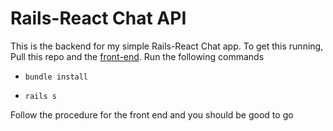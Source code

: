 # Rails-React Chat API

This is the backend for my simple Rails-React Chat app. To get this running, Pull this repo and the [front-end](https://github.com/aurbman/react-rails-chat-client). Run the following commands

* `bundle install`

* `rails s`

Follow the procedure for the front end and you should be good to go